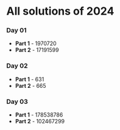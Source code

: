 # All solutions of 2024

### Day 01

- **Part 1** - 1970720
- **Part 2** - 17191599

### Day 02

- **Part 1** - 631
- **Part 2** - 665

### Day 03

- **Part 1** - 178538786
- **Part 2** - 102467299
